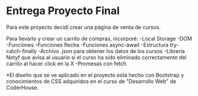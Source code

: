 # Entrega Proyecto Final

Para este proyecto decidí crear una página de venta de cursos.

Para llevarlo y crear un carrito de compras, incorporé:
-Local Storage
-DOM
-Funciones
-Funciones flecha
-Funciones async-await
-Estructura try-catch-finally
-Archivo .json para obtener los datos de los cursos
-Librería Notyf que avisa al usuario si el curso ha sido eliminado correctamente del carrito al hacer click en la X
-Promesas con fetch

\*El diseño que se ve aplicado en el proyecto está hecho con Bootstrap y conocimientos de CSS adquiridos en el curso de "Desarrollo Web" de CoderHouse.
